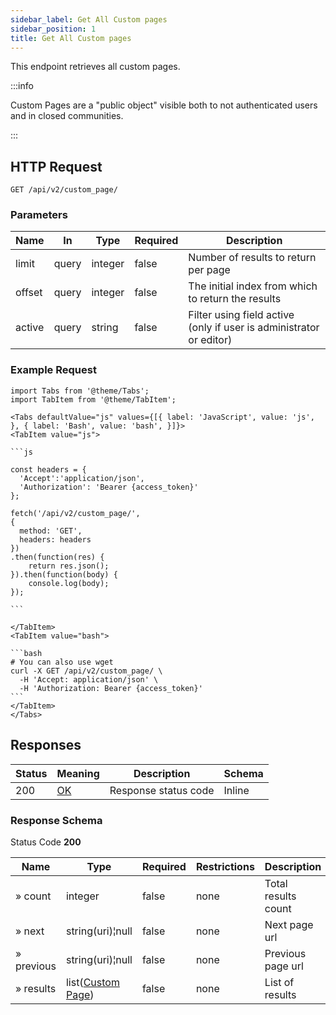 ```yaml
---
sidebar_label: Get All Custom pages
sidebar_position: 1
title: Get All Custom pages
---
```


This endpoint retrieves all custom pages.


:::info

Custom Pages are a "public object" visible both to not authenticated users and in closed communities.

:::


## HTTP Request

`GET /api/v2/custom_page/`

### Parameters

| Name   | In    | Type    | Required | Description                                                         |
|--------|-------|---------|----------|---------------------------------------------------------------------|
| limit  | query | integer | false    | Number of results to return per page                                |
| offset | query | integer | false    | The initial index from which to return the results                  |
| active | query | string  | false    | Filter using field active (only if user is administrator or editor) |


### Example Request

````mdx-code-block
import Tabs from '@theme/Tabs';
import TabItem from '@theme/TabItem';

<Tabs defaultValue="js" values={[{ label: 'JavaScript', value: 'js', }, { label: 'Bash', value: 'bash', }]}>
<TabItem value="js">

```js

const headers = {
  'Accept':'application/json',
  'Authorization': 'Bearer {access_token}'
};

fetch('/api/v2/custom_page/',
{
  method: 'GET',
  headers: headers
})
.then(function(res) {
    return res.json();
}).then(function(body) {
    console.log(body);
});

```

</TabItem>
<TabItem value="bash">

```bash
# You can also use wget
curl -X GET /api/v2/custom_page/ \
  -H 'Accept: application/json' \
  -H 'Authorization: Bearer {access_token}'
```
</TabItem>
</Tabs>
````

## Responses

| Status | Meaning                                                 | Description          | Schema |
|--------|---------------------------------------------------------|----------------------|--------|
| 200    | [OK](https://tools.ietf.org/html/rfc7231#section-6.3.1) | Response status code | Inline |

### Response Schema

Status Code **200**

| Name       | Type                                                           | Required | Restrictions | Description         |
|------------|----------------------------------------------------------------|----------|--------------|---------------------|
| » count    | integer                                                        | false    | none         | Total results count |
| » next     | string(uri)¦null                                               | false    | none         | Next page url       |
| » previous | string(uri)¦null                                               | false    | none         | Previous page url   |
| » results  | list([Custom Page](/docs/apireference/v2/schemas/custom_page)) | false    | none         | List of results     |


